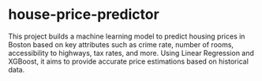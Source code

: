 # house-price-predictor
This project builds a machine learning model to predict housing prices in Boston based on key attributes such as crime rate, number of rooms, accessibility to highways, tax rates, and more. Using Linear Regression and XGBoost, it aims to provide accurate price estimations based on historical data.
